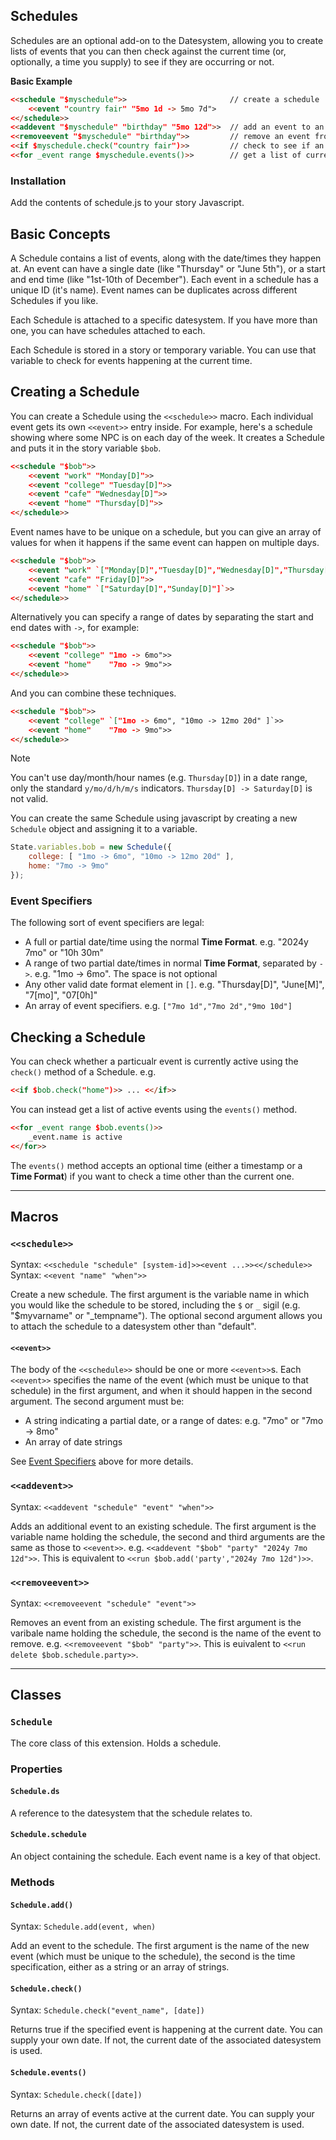 ## Schedules

Schedules are an optional add-on to the Datesystem, allowing you to create lists of events that you can then check against the current time (or, optionally, a time you supply) to see if they are occurring or not.

**Basic Example**
```html
<<schedule "$myschedule">>                       // create a schedule
    <<event "country fair" "5mo 1d -> 5mo 7d">
<</schedule>> 
<<addevent "$myschedule" "birthday" "5mo 12d">>  // add an event to an existing schedule
<<removeevent "$myschedule" "birthday">>         // remove an event from an existing schedule
<<if $myschedule.check("country fair")>>         // check to see if an event is happening
<<for _event range $myschedule.events()>>        // get a list of currently happening events
```

### Installation

Add the contents of schedule.js to your story Javascript.

## Basic Concepts

A Schedule contains a list of events, along with the date/times they happen at. An event can have a single date (like "Thursday" or "June 5th"), or a start and end time (like "1st-10th of December"). Each event in a schedule has a unique ID (it's name). Event names can be duplicates across different Schedules if you like.

Each Schedule is attached to a specific datesystem. If you have more than one, you can have schedules attached to each.

Each Schedule is stored in a story or temporary variable. You can use that variable to check for events happening at the current time. 

## Creating a Schedule

You can create a Schedule using the `<<schedule>>` macro. Each individual event gets its own `<<event>>` entry inside. For example, here's a schedule showing where some NPC is on each day of the week. It creates a Schedule and puts it in the story variable `$bob`.

```html
<<schedule "$bob">>
    <<event "work" "Monday[D]">>
    <<event "college" "Tuesday[D]">>
    <<event "cafe" "Wednesday[D]">>
    <<event "home" "Thursday[D]">>
<</schedule>>
```

Event names have to be unique on a schedule, but you can give an array of values for when it happens if the same event can happen on multiple days.

```html
<<schedule "$bob">>
    <<event "work" `["Monday[D]","Tuesday[D]","Wednesday[D]","Thursday[D]"]`>>
    <<event "cafe" "Friday[D]">>
    <<event "home" `["Saturday[D]","Sunday[D]"]`>>
<</schedule>>
```

Alternatively you can specify a range of dates by separating the start and end dates with ` -> `, for example:

```html
<<schedule "$bob">>
    <<event "college" "1mo -> 6mo">>
    <<event "home"    "7mo -> 9mo">>
<</schedule>>
```

And you can combine these techniques.

```html
<<schedule "$bob">>
    <<event "college" `["1mo -> 6mo", "10mo -> 12mo 20d" ]`>>
    <<event "home"    "7mo -> 9mo">>
<</schedule>>
```

> [!NOTE]
> You can't use day/month/hour names (e.g. `Thursday[D]`) in a date range, only the standard `y/mo/d/h/m/s` indicators.
> `Thursday[D] -> Saturday[D]` is not valid.

You can create the same Schedule using javascript by creating a new `Schedule` object and assigning it to a variable.

```js
State.variables.bob = new Schedule({
    college: [ "1mo -> 6mo", "10mo -> 12mo 20d" ],
    home: "7mo -> 9mo"
});
```

### Event Specifiers

The following sort of event specifiers are legal:

* A full or partial date/time using the normal **Time Format**. e.g. "2024y 7mo" or "10h 30m"
* A range of two partial date/times in normal **Time Format**, separated by `->`. e.g. "1mo -> 6mo". The space is not optional
* Any other valid date format element in `[]`. e.g. "Thursday[D]", "June[M]", "7[mo]", "07[0h]"
* An array of event specifiers. e.g. `["7mo 1d","7mo 2d","9mo 10d"]`

## Checking a Schedule

You can check whether a particualr event is currently active using the `check()` method of a Schedule. e.g.
```html
<<if $bob.check("home")>> ... <</if>>
```

You can instead get a list of active events using the `events()` method.
```html
<<for _event range $bob.events()>>
    _event.name is active
<</for>>
```

The `events()` method accepts an optional time (either a timestamp or a **Time Format**) if you want to check a time other than the current one.

---
## Macros

### `<<schedule>>`

Syntax: `<<schedule "schedule" [system-id]>><event ...>><</schedule>>`
Syntax: `<<event "name" "when">>`

Create a new schedule. The first argument is the variable name in which you would like the schedule to be stored, including the `$` or `_` sigil (e.g. "$myvarname" or "_tempname"). The optional second argument allows you to attach the schedule to a datesystem other than "default".

#### `<<event>>`

The body of the `<<schedule>>` should be one or more `<<event>>`s. Each `<<event>>` specifies the name of the event (which must be unique to that schedule) in the first argument, and when it should happen in the second argument. The second argument must be:

* A string indicating a partial date, or a range of dates: e.g. "7mo" or "7mo -> 8mo"
* An array of date strings

See [Event Specifiers](#event-specifiers) above for more details.

### `<<addevent>>`

Syntax: `<<addevent "schedule" "event" "when">>`

Adds an additional event to an existing schedule. The first argument is the variable name holding the schedule, the second and third arguments are the same as those to `<<event>>`. e.g. `<<addevent "$bob" "party" "2024y 7mo 12d">>`. This is equivalent to `<<run $bob.add('party',"2024y 7mo 12d")>>`.

### `<<removeevent>>`

Syntax: `<<removeevent "schedule" "event">>`

Removes an event from an existing schedule. The first argument is the varibale name holding the schedule, the second is the name of the event to remove. e.g. `<<removeevent "$bob" "party">>`. This is euivalent to `<<run delete $bob.schedule.party>>`.

---
## Classes

### `Schedule`

The core class of this extension. Holds a schedule.

### Properties
#### `Schedule.ds`
A reference to the datesystem that the schedule relates to.

#### `Schedule.schedule`
An object containing the schedule. Each event name is a key of that object.

### Methods
#### `Schedule.add()`

Syntax: `Schedule.add(event, when)`

Add an event to the schedule. The first argument is the name of the new event (which must be unique to the schedule), the second is the time specification, either as a string or an array of strings.

#### `Schedule.check()`

Syntax: `Schedule.check("event_name", [date])`

Returns true if the specified event is happening at the current date. You can supply your own date. If not, the current date of the associated datesystem is used.

#### `Schedule.events()`

Syntax: `Schedule.check([date])`

Returns an array of events active at the current date. You can supply your own date. If not, the current date of the associated datesystem is used.